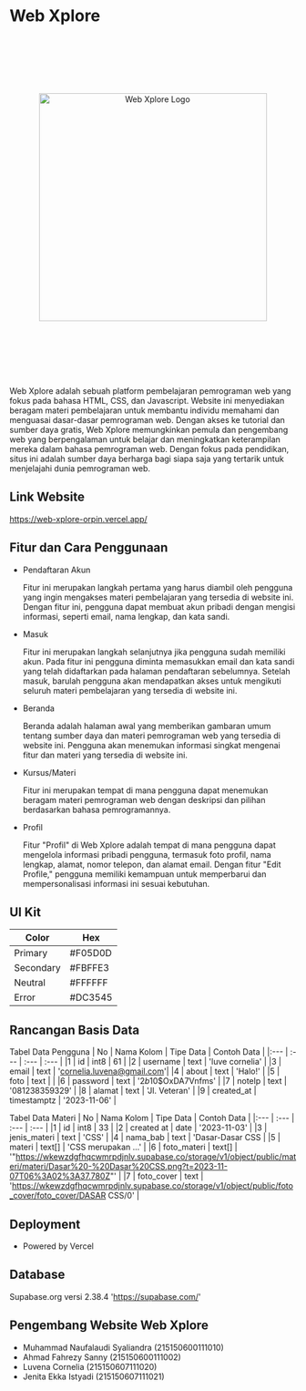# Web Xplore
<p align="center" style="padding-top: 100px; padding-bottom: 100px;">
  <a href="https://web-xplore-orpin.vercel.app/" target="_blank">
    <img src="https://res.cloudinary.com/duvtd590q/image/upload/v1699623585/logo_webXplore_nobg_bekyx5.svg" width="400" alt="Web Xplore Logo">
  </a>
</p>


Web Xplore adalah sebuah platform pembelajaran pemrograman web yang fokus pada bahasa HTML, CSS, dan Javascript. Website ini menyediakan beragam materi pembelajaran untuk membantu individu memahami dan menguasai dasar-dasar pemrograman web. Dengan akses ke tutorial dan sumber daya gratis, Web Xplore memungkinkan pemula dan pengembang web yang berpengalaman untuk belajar dan meningkatkan keterampilan mereka dalam bahasa pemrograman web. Dengan fokus pada pendidikan, situs ini adalah sumber daya berharga bagi siapa saja yang tertarik untuk menjelajahi dunia pemrograman web.

## Link Website
https://web-xplore-orpin.vercel.app/

## Fitur dan Cara Penggunaan
- Pendaftaran Akun

  Fitur ini merupakan langkah pertama yang harus diambil oleh pengguna yang ingin mengakses materi pembelajaran yang tersedia di website ini. Dengan fitur ini, pengguna dapat membuat akun pribadi dengan mengisi informasi, seperti email, nama lengkap, dan kata sandi.
- Masuk
  
  Fitur ini merupakan langkah selanjutnya jika pengguna sudah memiliki akun. Pada fitur ini pengguna diminta memasukkan email dan kata sandi yang telah didaftarkan pada halaman pendaftaran sebelumnya. Setelah masuk, barulah pengguna akan mendapatkan akses untuk mengikuti seluruh materi pembelajaran yang tersedia di website ini.
- Beranda
  
  Beranda adalah halaman awal yang memberikan gambaran umum tentang sumber daya dan materi pemrograman web yang tersedia di website ini. Pengguna akan menemukan informasi singkat mengenai fitur dan materi yang tersedia di website ini.
- Kursus/Materi
  
  Fitur ini merupakan tempat di mana pengguna dapat menemukan beragam materi pemrograman web dengan deskripsi dan pilihan berdasarkan bahasa pemrogramannya.
- Profil
  
  Fitur "Profil" di Web Xplore adalah tempat di mana pengguna dapat mengelola informasi pribadi pengguna, termasuk foto profil, nama lengkap, alamat, nomor telepon, dan alamat email. Dengan fitur "Edit Profile," pengguna memiliki kemampuan untuk memperbarui dan mempersonalisasi informasi ini sesuai kebutuhan.

## UI Kit
| Color     | Hex     | 
| ---       | ---     | 
| Primary   | #F05D0D |
| Secondary | #FBFFE3 |
| Neutral   | #FFFFFF |
| Error     | #DC3545 |

## Rancangan Basis Data
Tabel Data Pengguna
| No  | Nama Kolom | Tipe Data   | Contoh Data                |
|:--- | :---       | :---        | :---                       |
|1    | id         | int8        | 61                         |
|2    | username   | text        | 'luve cornelia'            |
|3    | email      | text        | 'cornelia.luvena@gmail.com'|
|4    | about      | text        | 'Halo!'                    |
|5    | foto       | text        |                            |
|6    | password   | text        | '$2b$10$OxDA7Vnfms'        |
|7    | notelp     | text        | '081238359329'             |
|8    | alamat     | text        | 'Jl. Veteran'              |
|9    | created_at | timestamptz | '2023-11-06'               |

Tabel Data Materi
| No  | Nama Kolom    | Tipe Data | Contoh Data         |
|:--- | :---          | :---      | :---                |
|1    | id            | int8      | 33                  |
|2    | created at    | date      | '2023-11-03'        |
|3    | jenis_materi  | text      | 'CSS'               |
|4    | nama_bab      | text      | 'Dasar-Dasar CSS    |
|5    | materi        | text[]    | 'CSS merupakan ...' |
|6    | foto_materi   | text[]    | '"https://wkewzdgfhqcwmrpdjnlv.supabase.co/storage/v1/object/public/materi/materi/Dasar%20-%20Dasar%20CSS.png?t=2023-11-07T06%3A02%3A37.780Z"'                  |
|7    | foto_cover    | text      | 'https://wkewzdgfhqcwmrpdjnlv.supabase.co/storage/v1/object/public/foto_cover/foto_cover/DASAR CSS/0'                  |

## Deployment

- Powered by Vercel

## Database

Supabase.org versi 2.38.4 'https://supabase.com/'

## Pengembang Website Web Xplore
  - Muhammad Naufalaudi Syaliandra (215150600111010)
  - Ahmad Fahrezy Sanny            (215150600111002)
  - Luvena Cornelia                (215150607111020)
  - Jenita Ekka Istyadi            (215150607111021)
